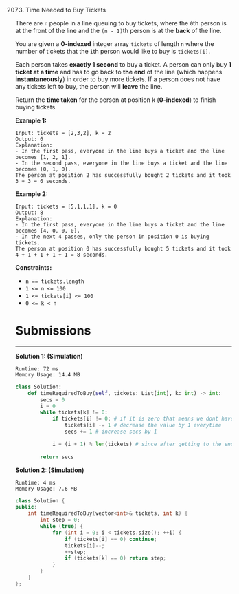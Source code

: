 2073. Time Needed to Buy Tickets

There are `n` people in a line queuing to buy tickets, where the `0`th person is at the front of the line and the `(n - 1)`th person is at the **back** of the line.

You are given a **0-indexed** integer array `tickets` of length `n` where the number of tickets that the `i`th person would like to buy is `tickets[i]`.

Each person takes **exactly 1 second** to buy a ticket. A person can only buy **1 ticket at a time** and has to go back to **the end** of the line (which happens **instantaneously**) in order to buy more tickets. If a person does not have any tickets left to buy, the person will **leave** the line.

Return the **time taken** for the person at position k (**0-indexed**) to finish buying tickets.

 

**Example 1:**
```
Input: tickets = [2,3,2], k = 2
Output: 6
Explanation: 
- In the first pass, everyone in the line buys a ticket and the line becomes [1, 2, 1].
- In the second pass, everyone in the line buys a ticket and the line becomes [0, 1, 0].
The person at position 2 has successfully bought 2 tickets and it took 3 + 3 = 6 seconds.
```

**Example 2:**
```
Input: tickets = [5,1,1,1], k = 0
Output: 8
Explanation:
- In the first pass, everyone in the line buys a ticket and the line becomes [4, 0, 0, 0].
- In the next 4 passes, only the person in position 0 is buying tickets.
The person at position 0 has successfully bought 5 tickets and it took 4 + 1 + 1 + 1 + 1 = 8 seconds.
```

**Constraints:**

* `n == tickets.length`
* `1 <= n <= 100`
* `1 <= tickets[i] <= 100`
* `0 <= k < n`

# Submissions
---
**Solution 1: (Simulation)**
```
Runtime: 72 ms
Memory Usage: 14.4 MB
```
```python
class Solution:
    def timeRequiredToBuy(self, tickets: List[int], k: int) -> int:
        secs = 0 
        i = 0
        while tickets[k] != 0:
            if tickets[i] != 0: # if it is zero that means we dont have to count it anymore
                tickets[i] -= 1 # decrease the value by 1 everytime
                secs += 1 # increase secs by 1

            i = (i + 1) % len(tickets) # since after getting to the end of the array we have to return to the first value so we use the mod operator
            
        return secs
```

**Solution 2: (Simulation)**
```
Runtime: 4 ms
Memory Usage: 7.6 MB
```
```c++
class Solution {
public:
    int timeRequiredToBuy(vector<int>& tickets, int k) {
        int step = 0;
        while (true) {
            for (int i = 0; i < tickets.size(); ++i) {
                if (tickets[i] == 0) continue;
                tickets[i]--;
                ++step;
                if (tickets[k] == 0) return step;
            }
        }
    }
};
```
